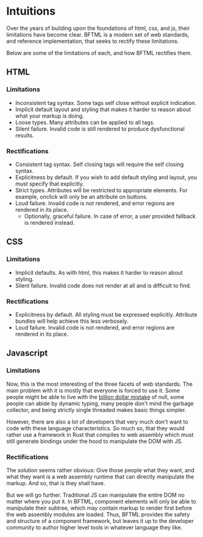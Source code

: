 # Intuitions
Over the years of building upon the foundations of html, css, and js, their limitations have become clear.
BFTML is a modern set of web standards, and reference implementation, that seeks to rectify these limitations.

Below are some of the limitations of each, and how BFTML rectifies them.

## HTML
### Limitations
- Inconsistent tag syntax. Some tags self close without explicit indication.
- Implicit default layout and styling that makes it harder to reason about what your markup is doing.
- Loose types. Many attributes can be applied to all tags.
- Silent failure. Invalid code is still rendered to produce dysfunctional results.
### Rectifications
- Consistent tag syntax. Self closing tags will require the self closing syntax.
- Explicitness by default. If you wish to add default styling and layout, you must specify that explicitly.
- Strict types. Attributes will be restricted to appropriate elements. For example, onclick will only be an attribute on buttons.
- Loud failure. Invalid code is not rendered, and error regions are rendered in its place.
  - Optionally, graceful failure. In case of error, a user provided fallback is rendered instead.

## CSS
### Limitations
- Implicit defaults. As with html, this makes it harder to reason about styling.
- Silent failure. Invalid code does not render at all and is difficult to find.
### Rectifications
- Explicitness by default. All styling must be expressed explicitly. Attribute bundles will help achieve this less verbosely.
- Loud failure. Invalid code is not rendered, and error regions are rendered in its place.

## Javascript
### Limitations
Now, this is the most interesting of the three facets of web standards. The main problem with it is mostly that everyone is forced to use it.
Some people might be able to live with the [billion dollar mistake](https://maximilianocontieri.com/null-the-billion-dollar-mistake) of null,
some people can abide by dynamic typing, many people don't mind the garbage collector, and being strictly single threaded makes basic things simpler.

However, there are also a lot of developers that very much don't want to code with these language characteristics.
So much so, that they would rather use a framework in Rust that compiles to web assembly which must still
generate bindings under the hood to manipulate the DOM with JS.

### Rectifications
The solution seems rather obvious: Give those people what they want, and what they want is a web assembly runtime that can directly manipulate the markup.
And so, that is they shall have.

But we will go further. Traditional JS can manipulate the entire DOM no matter where you put it.
In BFTML, component elements will only be able to manipulate their subtree, which may contain markup to render first before the web assembly modules are loaded.
Thus, BFTML provides the safety and structure of a component framework, but leaves it up to the developer community to author higher level tools in whatever language they like.

